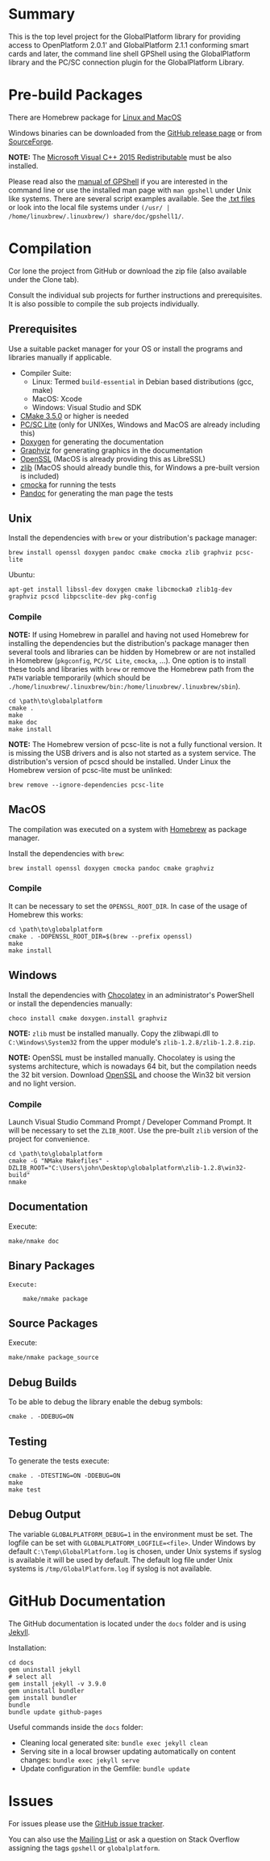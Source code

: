 # Summary

This is the top level project for the GlobalPlatform library for providing access to OpenPlatform 2.0.1' and GlobalPlatform 2.1.1 conforming smart cards and later, the command line shell GPShell using the GlobalPlatform library and the PC/SC connection plugin for the GlobalPlatform Library.

# Pre-build Packages

There are Homebrew package for [Linux and MacOS](https://github.com/kaoh/homebrew-globalplatform)

Windows binaries can be downloaded from the [GitHub release page](https://github.com/kaoh/globalplatform/releases) or from [SourceForge](https://sourceforge.net/projects/globalplatform/files/GPShell/).

__NOTE:__ The [Microsoft Visual C++ 2015 Redistributable](https://www.microsoft.com/en-us/download/confirmation.aspx?id=52685) must be also installed.

Please read also the [manual of GPShell]( https://github.com/kaoh/globalplatform/blob/master/gpshell/src/gpshell.1.md) if you are interested in the command line
or use the installed man page with `man gpshell` under Unix like systems.
There are several script examples available. See the [.txt files](https://github.com/kaoh/globalplatform/tree/master/gpshell) or look into the local file systems
under `(/usr/ | /home/linuxbrew/.linuxbrew/) share/doc/gpshell1/`.

# Compilation

Cor lone the project from GitHub or download the zip file (also available under the Clone tab).

Consult the individual sub projects for further instructions and prerequisites. It is also possible to compile the sub projects individually.

## Prerequisites

Use a suitable packet manager for your OS or install the programs and libraries manually if applicable.

* Compiler Suite:
  * Linux: Termed `build-essential` in Debian based distributions (gcc, make)
  * MacOS: Xcode
  * Windows: Visual Studio and SDK
* [CMake 3.5.0](http://www.cmake.org/) or higher is needed
* [PC/SC Lite](https://pcsclite.apdu.fr) (only for UNIXes, Windows and MacOS are already including this)
* [Doxygen](www.doxygen.org/) for generating the documentation
* [Graphviz](https://graphviz.org) for generating graphics in the documentation
* [OpenSSL](http://www.openssl.org/) (MacOS is already providing this as LibreSSL)
* [zlib](http://www.zlib.net/) (MacOS should already bundle this, for Windows a pre-built version is included)
* [cmocka](https://cmocka.org/) for running the tests
* [Pandoc](https://pandoc.org/installing.html) for generating the man page the tests

## Unix

Install the dependencies with `brew` or your distribution's package manager:

~~~shell
brew install openssl doxygen pandoc cmake cmocka zlib graphviz pcsc-lite
~~~

Ubuntu:

~~~shell
apt-get install libssl-dev doxygen cmake libcmocka0 zlib1g-dev graphviz pcscd libpcsclite-dev pkg-config
~~~


### Compile

__NOTE:__ If using Homebrew in parallel and having not used Homebrew for installing the dependencies but the distribution's package manager then several tools and libraries can be hidden by Homebrew or are not installed in Homebrew (`pkgconfig`, `PC/SC Lite`, `cmocka`, ...). One option is to install these tools and libraries with `brew` or remove the Homebrew path from the `PATH` variable temporarily
(which should be `./home/linuxbrew/.linuxbrew/bin:/home/linuxbrew/.linuxbrew/sbin`).

```
cd \path\to\globalplatform
cmake .
make
make doc
make install
```

__NOTE:__ The Homebrew version of pcsc-lite is not a fully functional version. It is missing the USB drivers and is also not started as a system service. The distribution's version of pcscd should be installed. Under Linux the Homebrew version of pcsc-lite must be unlinked:

~~~
brew remove --ignore-dependencies pcsc-lite
~~~

## MacOS

The compilation was executed on a system with [Homebrew](https://brew.sh) as package manager.

Install the dependencies with `brew`:

~~~
brew install openssl doxygen cmocka pandoc cmake graphviz
~~~

### Compile

It can be necessary to set the `OPENSSL_ROOT_DIR`. In case of the usage of Homebrew this works:

```
cd \path\to\globalplatform
cmake . -DOPENSSL_ROOT_DIR=$(brew --prefix openssl)
make
make install
```

## Windows

Install the dependencies with [Chocolatey](https://chocolatey.org) in an administrator's PowerShell or install the dependencies manually:

~~~
choco install cmake doxygen.install graphviz
~~~

__NOTE:__ `zlib` must be installed manually. Copy the zlibwapi.dll to `C:\Windows\System32` from the upper module's `zlib-1.2.8/zlib-1.2.8.zip`.

__NOTE:__ OpenSSL must be installed manually. Chocolatey is using the systems architecture, which is nowadays 64 bit, but the compilation needs the 32 bit version. Download [OpenSSL](https://slproweb.com/products/Win32OpenSSL.html) and choose the Win32 bit version and no light version.

### Compile

Launch Visual Studio Command Prompt / Developer Command Prompt.
It will be necessary to set the `ZLIB_ROOT`. Use the pre-built `zlib` version of the project for convenience.

```
cd \path\to\globalplatform
cmake -G "NMake Makefiles" -DZLIB_ROOT="C:\Users\john\Desktop\globalplatform\zlib-1.2.8\win32-build"
nmake
```

## Documentation

Execute:

    make/nmake doc

## Binary Packages

    Execute:

        make/nmake package

## Source Packages

Execute:

    make/nmake package_source

## Debug Builds

To be able to debug the library enable the debug symbols:

```
cmake . -DDEBUG=ON

```

## Testing

To generate the tests execute:

```
cmake . -DTESTING=ON -DDEBUG=ON
make
make test
```

## Debug Output

The variable `GLOBALPLATFORM_DEBUG=1` in the environment must be set. The logfile can be set with `GLOBALPLATFORM_LOGFILE=<file>`. Under Windows by default `C:\Temp\GlobalPlatform.log` is chosen, under Unix systems if syslog is available it will be used by default. The default log file under Unix systems is `/tmp/GlobalPlatform.log` if syslog is not available.

# GitHub Documentation

The GitHub documentation is located under the `docs` folder and is using [Jekyll](https://jekyllrb.com).

Installation:

~~~shell
cd docs
gem uninstall jekyll
# select all
gem install jekyll -v 3.9.0
gem uninstall bundler
gem install bundler
bundle
bundle update github-pages
~~~


Useful commands inside the `docs` folder:

* Cleaning local generated site: `bundle exec jekyll clean`
* Serving site in a local browser updating automatically on content changes: `bundle exec jekyll serve`
* Update configuration in the Gemfile: `bundle update`

# Issues

For issues please use the [GitHub issue tracker](https://github.com/kaoh/globalplatform/issues).

You can also use the [Mailing List](https://sourceforge.net/p/globalplatform/mailman/) or ask a question on Stack Overflow assigning the tags `gpshell` or `globalplatform`.

